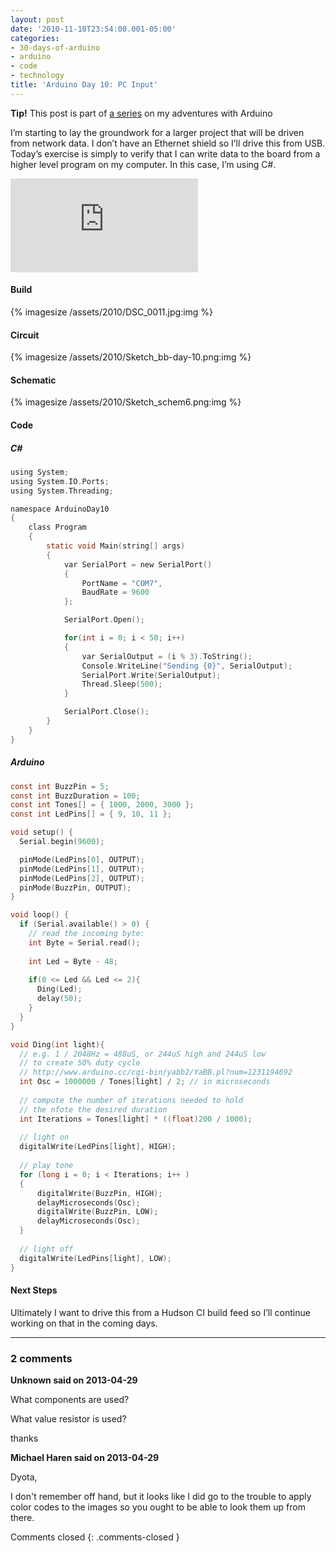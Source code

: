 ```yaml
---
layout: post
date: '2010-11-10T23:54:00.001-05:00'
categories:
- 30-days-of-arduino
- arduino
- code
- technology
title: 'Arduino Day 10: PC Input'
---
```


**Tip!** This post is part of [a series](/search/label/30-days-of-arduino/) on my adventures with Arduino

I’m starting to lay the groundwork for a larger project that will be driven from network data. I don’t have an Ethernet shield so I’ll drive this from USB. Today’s exercise is simply to verify that I can write data to the board from a higher level program on my computer. In this case, I’m using C#.  

<iframe class="full-embed hd" src="https://www.youtube.com/embed/ekmc3fTQPtU" title="Arduino Day 10: PC Input via USB" frameborder="0" allow="accelerometer; autoplay; clipboard-write; encrypted-media; gyroscope; picture-in-picture; web-share" allowfullscreen></iframe>
 
#### Build

{% imagesize /assets/2010/DSC_0011.jpg:img %}

#### Circuit

{% imagesize /assets/2010/Sketch_bb-day-10.png:img %}

#### Schematic

{% imagesize /assets/2010/Sketch_schem6.png:img %}

#### Code  

##### C#

```c
using System;
using System.IO.Ports;
using System.Threading;

namespace ArduinoDay10
{
    class Program
    {
        static void Main(string[] args)
        {
            var SerialPort = new SerialPort()
            {
                PortName = "COM7",
                BaudRate = 9600
            };

            SerialPort.Open();

            for(int i = 0; i < 50; i++)
            {
                var SerialOutput = (i % 3).ToString();
                Console.WriteLine("Sending {0}", SerialOutput);
                SerialPort.Write(SerialOutput);
                Thread.Sleep(500);
            }

            SerialPort.Close();
        }
    }
}
```

##### Arduino
  
```c
const int BuzzPin = 5;
const int BuzzDuration = 100; 
const int Tones[] = { 1000, 2000, 3000 };
const int LedPins[] = { 9, 10, 11 };

void setup() {
  Serial.begin(9600);

  pinMode(LedPins[0], OUTPUT);    
  pinMode(LedPins[1], OUTPUT);    
  pinMode(LedPins[2], OUTPUT);    
  pinMode(BuzzPin, OUTPUT);
}

void loop() {
  if (Serial.available() > 0) {
    // read the incoming byte:
    int Byte = Serial.read();
    
    int Led = Byte - 48;
    
    if(0 <= Led && Led <= 2){
      Ding(Led);
      delay(50);
    }
  }
}

void Ding(int light){
  // e.g. 1 / 2048Hz = 488uS, or 244uS high and 244uS low
  // to create 50% duty cycle
  // http://www.arduino.cc/cgi-bin/yabb2/YaBB.pl?num=1231194692
  int Osc = 1000000 / Tones[light] / 2; // in microseconds
  
  // compute the number of iterations needed to hold
  // the nfote the desired duration
  int Iterations = Tones[light] * ((float)200 / 1000);
  
  // light on
  digitalWrite(LedPins[light], HIGH);
  
  // play tone
  for (long i = 0; i < Iterations; i++ )
  {
      digitalWrite(BuzzPin, HIGH);
      delayMicroseconds(Osc);
      digitalWrite(BuzzPin, LOW);
      delayMicroseconds(Osc);
  }  
  
  // light off
  digitalWrite(LedPins[light], LOW);
}
```

#### Next Steps

Ultimately I want to drive this from a Hudson CI build feed so I’ll continue working on that in the coming days. 

---

### 2 comments

**Unknown said on 2013-04-29**

What components are used?

What value resistor is used?

thanks

**Michael Haren said on 2013-04-29**

Dyota,

I don't remember off hand, but it looks like I did go to the trouble to apply color codes to the images so you ought to be able to look them up from there.

Comments closed
{: .comments-closed }